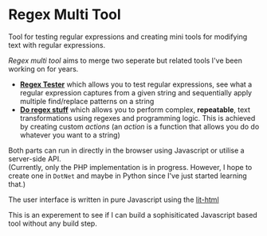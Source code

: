 # Regex Multi Tool

Tool for testing regular expressions and creating mini tools for modifying text with regular expressions.

*Regex multi tool* aims to merge two seperate but related tools I've been working on for years.

* __[Regex Tester](README-oneOff.md)__ which allows you to test regular expressions, see what a regular expression captures from a given string and sequentially apply multiple find/replace patterns on a string
* __[Do regex stuff](README-repeatable.md)__ which allows you to perform complex, __repeatable__, text transformations using regexes and programming logic. This is achieved by creating custom *actions* (an *action* is a function that allows you do do whatever you want to a string)

Both parts can run in directly in the browser using Javascript or utilise a server-side API. <br />
(Currently, only the PHP implementation is in progress. However, I hope to create one in `DotNet` and maybe in Python since I've just started learning that.)

The user interface is written in pure Javascript using the [lit-html](https://lit-html.polymer-project.org/)

This is an experement to see if I can build a sophisiticated Javascript based tool without any build step.
